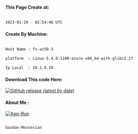 
   
#### This Page Create at:

```bash

2023-01-29 - 02:54:46 UTC

```

#### Create By Machine:

```bash

Host Name : fv-az50-3

platform  : Linux-5.4.0-1100-azure-x86_64-with-glibc2.27

Ip Local  : 10.1.0.20

```
#### Download This code Here:

[![GitHub release (latest by date)](https://img.shields.io/github/v/release/Gosdan-Movsesian/Gosdan?style=for-the-badge&label=Download)](https://github.com/Gosdan-Movsesian/Gosdan/releases) 

</p> 

#### About Me :

[![App-Run](https://github.com/Gosdan-Movsesian/Gosdan/actions/workflows/App-Run.yml/badge.svg)](https://github.com/Gosdan-Movsesian/Gosdan/actions/workflows/App-Run.yml)

```bash

Gosdan-Movsesian

```

